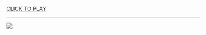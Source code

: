 
<a href="https://premium76.site?title=atlanta_braves_game_today&ref=13M">CLICK TO PLAY</a></h3>
<hr>

<a href="https://premium76.site?title=atlanta_braves_game_today&ref=13M"><img src="https://clearcache.store/games.png"></a>


